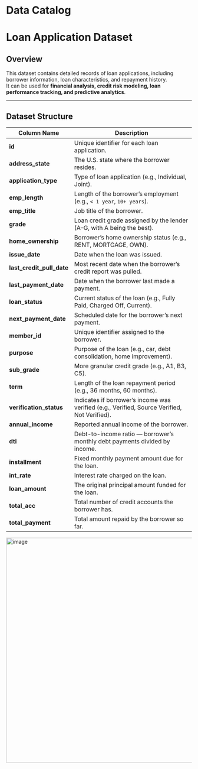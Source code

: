 # Data Catalog

# Loan Application Dataset

## Overview
This dataset contains detailed records of loan applications, including borrower information, loan characteristics, and repayment history.  
It can be used for **financial analysis, credit risk modeling, loan performance tracking, and predictive analytics**.

---

## Dataset Structure

| Column Name           | Description                                                                 |
|------------------------|-----------------------------------------------------------------------------|
| **id**                 | Unique identifier for each loan application.                               |
| **address_state**       | The U.S. state where the borrower resides.                                |
| **application_type**    | Type of loan application (e.g., Individual, Joint).                       |
| **emp_length**          | Length of the borrower’s employment (e.g., `< 1 year`, `10+ years`).      |
| **emp_title**           | Job title of the borrower.                                                |
| **grade**               | Loan credit grade assigned by the lender (A–G, with A being the best).    |
| **home_ownership**      | Borrower’s home ownership status (e.g., RENT, MORTGAGE, OWN).             |
| **issue_date**          | Date when the loan was issued.                                            |
| **last_credit_pull_date** | Most recent date when the borrower’s credit report was pulled.          |
| **last_payment_date**   | Date when the borrower last made a payment.                               |
| **loan_status**         | Current status of the loan (e.g., Fully Paid, Charged Off, Current).      |
| **next_payment_date**   | Scheduled date for the borrower’s next payment.                           |
| **member_id**           | Unique identifier assigned to the borrower.                               |
| **purpose**             | Purpose of the loan (e.g., car, debt consolidation, home improvement).    |
| **sub_grade**           | More granular credit grade (e.g., A1, B3, C5).                            |
| **term**                | Length of the loan repayment period (e.g., 36 months, 60 months).         |
| **verification_status** | Indicates if borrower’s income was verified (e.g., Verified, Source Verified, Not Verified). |
| **annual_income**       | Reported annual income of the borrower.                                   |
| **dti**                 | Debt-to-income ratio — borrower’s monthly debt payments divided by income.|
| **installment**         | Fixed monthly payment amount due for the loan.                            |
| **int_rate**            | Interest rate charged on the loan.                                        |
| **loan_amount**         | The original principal amount funded for the loan.                        |
| **total_acc**           | Total number of credit accounts the borrower has.                         |
| **total_payment**       | Total amount repaid by the borrower so far.                               |



<img width="883" height="609" alt="image" src="https://github.com/user-attachments/assets/75acd6fc-c1f7-4346-adf1-6b9d6a20d834" />
